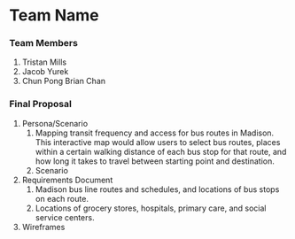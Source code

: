 # Team Name

### Team Members
1. Tristan Mills
2. Jacob Yurek
3. Chun Pong Brian Chan
### Final Proposal
1. Persona/Scenario
    1.  Mapping transit frequency and access for bus routes in Madison. This interactive map would allow users to select bus routes, places within a certain walking distance of each bus stop for that route, and how long it takes to travel between starting point and destination.
    2. Scenario
2. Requirements Document
	1. Madison bus line routes and schedules, and locations of bus stops on each route.
	2. Locations of grocery stores, hospitals, primary care, and social service centers.
3. Wireframes





